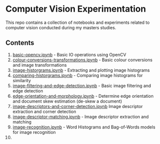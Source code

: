 # Computer Vision Experimentation

This repo contains a collection of notebooks and experiments related to computer vision conducted during my masters studies.

## Contents

1. [basic-opencv.ipynb](basic-opencv.ipynb) - Basic IO operations using OpenCV
2. [colour-conversions-transformations.ipynb](colour-conversions-transformations.ipynb) - Basic colour conversions and image transformations
3. [image-historgrams.ipynb](image-historgrams.ipynb) - Extracting and plotting image histograms
4. [comparing-historgrams.ipynb](comparing-historgrams.ipynb) - Comparing image histograms for similarity
5. [image-filtering-and-edge-detection.ipynb](image-filtering-and-edge-detection.ipynb) - Basic image filtering and edge detection
6. [edge-orientation-and-morphology.ipynb](edge-orientation-and-morphology.ipynb) - Determine edge orientation and document skew estimation (de-skew a document)
7. [image-descriptors-and-corner-detection.ipynb](image-descriptors-and-corner-detection.ipynb) Image descriptor extraction and corner detection
8. [image-descriptor-matching.ipynb](image-descriptor-matching.ipynb) - Image descriptor extraction and matching
9. [image-recognition.ipynb](image-recognition.ipynb) - Word Histograms and Bag-of-Words models for image recognition
10. 

